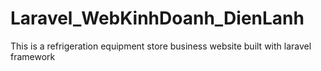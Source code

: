 # Laravel_WebKinhDoanh_DienLanh
This is a refrigeration equipment store business website built with laravel framework
